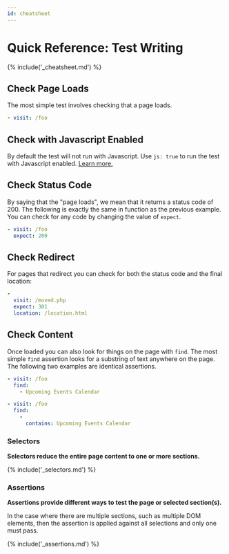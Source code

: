 ```yaml
---
id: cheatsheet
---
```

# Quick Reference: Test Writing

{% include('_cheatsheet.md') %}

## Check Page Loads

The most simple test involves checking that a page loads.

```yaml
- visit: /foo
```

## Check with Javascript Enabled

By default the test will not run with Javascript.  Use `js: true` to run the test with Javascript enabled.  [Learn more.](@javascript)

## Check Status Code

By saying that the "page loads", we mean that it returns a status code of 200. The following is exactly the same in function as the previous example.  You can check for any code by changing the value of `expect`.

```yaml
- visit: /foo
  expect: 200
```

## Check Redirect

For pages that redirect you can check for both the status code and the final location:

```yaml
-
  visit: /moved.php
  expect: 301
  location: /location.html
```

## Check Content

Once loaded you can also look for things on the page with `find`.  The most simple `find` assertion looks for a substring of text anywhere on the page.  The following two examples are identical assertions.

```yaml
- visit: /foo
  find:
    - Upcoming Events Calendar
```

```yaml
- visit: /foo
  find:
    -
      contains: Upcoming Events Calendar
```

### Selectors
**Selectors reduce the entire page content to one or more sections.**

{% include('_selectors.md') %}

### Assertions

**Assertions provide different ways to test the page or selected section(s).**

In the case where there are multiple sections, such as multiple DOM elements, then the assertion is applied against all selections and only one must pass.

{% include('_assertions.md') %}
